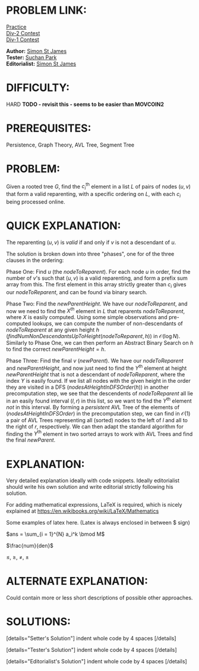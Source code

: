 # PROBLEM LINK:

[Practice](https://www.codechef.com/problems/MVCN2TST)  
[Div-2 Contest](https://www.codechef.com/SEPT20B/problems/MVCN2TST)  
[Div-1 Contest](https://www.codechef.com/SEPT20A/problems/MVCN2TST)  

**Author:** [Simon St James](https://www.codechef.com/users/ssjgz)  
**Tester:** [Suchan Park](https://www.codechef.com/users/tncks0121)  
**Editorialist:** [Simon St James](https://www.codechef.com/users/ssjgz)  

# DIFFICULTY:
HARD **TODO - revisit this - seems to be easier than MOVCOIN2**

# PREREQUISITES:
Persistence, Graph Theory, AVL Tree, Segment Tree

# PROBLEM:
Given a rooted tree $G$, find the $c_i^{\text{th}}$ element in a list $L$ of pairs of nodes $(u,v)$ that form a valid reparenting, with a specific ordering on $L$, with each $c_i$ being processed online.

# QUICK EXPLANATION:
The reparenting $(u,v)$ is _valid_ if and only if $v$ is not a descendant of $u$.

The solution is broken down into three "phases", one for of the three clauses in the ordering:

Phase One: Find $u$ (the $\textit{nodeToReparent}$).  For each node $u$ in order, find the number of $v$'s such that $(u,v)$ is a valid reparenting, and form a prefix sum array from this.  The first element in this array strictly greater than $c_i$ gives our $nodeToReparent$, and can be found via binary search.

Phase Two: Find the $\textit{newParentHeight}$.  We have our $nodeToReparent$, and now we need to find the $X^\textit{th}$ element in $L$ that reparents $nodeToReparent$, where $X$ is easily computed.  Using some simple observations and pre-computed lookups, we can compute the number of non-descendants of $nodeToReparent$ at any given height $h$ ($\textit{findNumNonDescendantsUpToHeight}(nodeToReparent, h)$) in $\mathcal{O}(\log N)$.  Similarly to Phase One, we can then perform an Abstract Binary Search on $h$ to find the correct $\textit{newParentHeight}=h$.

Phase Three: Find the final $v$ ($\textit{newParent}$).  We have our $\textit{nodeToReparent}$ and $\textit{newParentHeight}$, and now just need to find the $Y^\text{th}$ element at height $newParentHeight$ that is not a descendant of $\textit{nodeToReparent}$, where the index $Y$ is easily found.  If we list all nodes with the given height in the order they are visited in a DFS ($\textit{nodesAtHeightInDFSOrder}(h)$) in another precomputation step, we see that the descendents of $\textit{nodeToReparent}$ all lie in an easily found interval $(l,r)$ in this list, so we want to find the $Y^\text{th}$ element _not_ in this interval.  By forming a _persistent_ AVL Tree of the elements of ($\textit{nodesAtHeightInDFSOrder}$) in the precomputation step, we can find in $\mathcal{O}(1)$ a pair of AVL Trees representing all (sorted) nodes to the left of $l$ and all to the right of $r$, respectively.  We can then adapt the standard algorithm for finding the $Y^\text{th}$ element in two sorted arrays to work with AVL Trees and find the final $\textit{newParent}$.

# EXPLANATION:
Very detailed explanation ideally with code snippets.
Ideally editorialist should write his own solution
and write editorial strictly following his solution.

For adding mathematical expressions, LaTeX is required, which is nicely explained at https://en.wikibooks.org/wiki/LaTeX/Mathematics

Some examples of latex here. (Latex is always enclosed in between $ sign)

$ans = \sum_{i = 1}^{N} a_i^k \bmod M$

$\frac{num}{den}$

$\leq$, $\geq$, $\neq$, $\pm$

# ALTERNATE EXPLANATION:
Could contain more or less short descriptions of possible other approaches.

# SOLUTIONS:

[details="Setter's Solution"]
indent whole code by 4 spaces
[/details]

[details="Tester's Solution"]
indent whole code by 4 spaces
[/details]

[details="Editorialist's Solution"]
indent whole code by 4 spaces
[/details]

